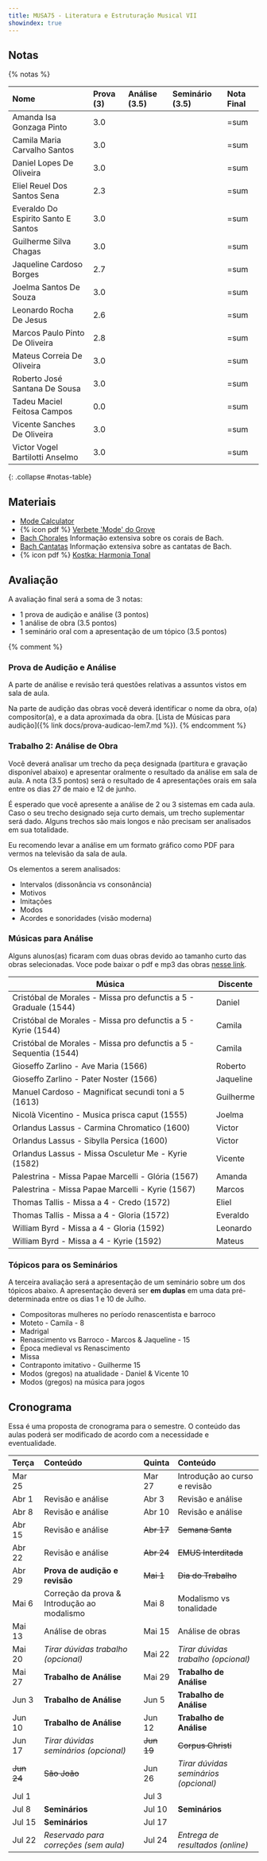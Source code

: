 ```yaml
---
title: MUSA75 - Literatura e Estruturação Musical VII
showindex: true
---
```


## Notas

{% notas %}

| Nome                                | Prova (3) | Análise (3.5) | Seminário (3.5) | Nota Final |
|:------------------------------------|:----------|:--------------|:----------------|:-----------|
| Amanda Isa Gonzaga Pinto            | 3.0       |               |                 | =sum       |
| Camila Maria Carvalho Santos        | 3.0       |               |                 | =sum       |
| Daniel Lopes De Oliveira            | 3.0       |               |                 | =sum       |
| Eliel Reuel Dos Santos Sena         | 2.3       |               |                 | =sum       |
| Everaldo Do Espirito Santo E Santos | 3.0       |               |                 | =sum       |
| Guilherme Silva Chagas              | 3.0       |               |                 | =sum       |
| Jaqueline Cardoso Borges            | 2.7       |               |                 | =sum       |
| Joelma Santos De Souza              | 3.0       |               |                 | =sum       |
| Leonardo Rocha De Jesus             | 2.6       |               |                 | =sum       |
| Marcos Paulo Pinto De Oliveira      | 2.8       |               |                 | =sum       |
| Mateus Correia De Oliveira          | 3.0       |               |                 | =sum       |
| Roberto José Santana De Sousa       | 3.0       |               |                 | =sum       |
| Tadeu Maciel Feitosa Campos         | 0.0       |               |                 | =sum       |
| Vicente Sanches De Oliveira         | 3.0       |               |                 | =sum       |
| Victor Vogel Bartilotti Anselmo     | 3.0       |               |                 | =sum       |
{: .collapse #notas-table}

## Materiais

- [Mode Calculator][1]
- {% icon pdf %} [Verbete 'Mode' do Grove][2]
- [Bach Chorales][3] Informação extensiva sobre os corais de Bach.
- [Bach Cantatas][5] Informação extensiva sobre as cantatas de Bach.
- {% icon pdf %} [Kostka: Harmonia Tonal][4]

[1]: https://music-theory-practice.com/modes/mode-calculator.html
[2]: https://www.icloud.com/iclouddrive/0d7f3Vd44XRjfP9UU6dHPG5VQ#Mode_-_Grove
[3]: http://www.bach-chorales.com/Index.htm
[4]: https://www.icloud.com/iclouddrive/027whr7W2UT9WE1tnwdUVG0yg#Kostka_-_Harmonia_Tonal
[5]: https://www.bach-cantatas.com/Texts/BWV2-Por2.htm

## Avaliação

A avaliação final será a soma de 3 notas:

 - 1 prova de audição e análise (3 pontos)
 - 1 análise de obra (3.5 pontos)
 - 1 seminário oral com a apresentação de um tópico (3.5 pontos)

{% comment %}

### Prova de Audição e Análise

A parte de análise e revisão terá questões relativas a assuntos vistos em sala
de aula.

Na parte de audição das obras você deverá identificar o nome da obra, o(a)
compositor(a), e a data aproximada da obra. [Lista de Músicas para audição]({%
link docs/prova-audicao-lem7.md %}).
{% endcomment %}


### Trabalho 2: Análise de Obra

Você deverá analisar um trecho da peça designada (partitura e gravação
disponível abaixo) e apresentar oralmente o resultado da análise em sala de
aula. A nota (3.5 pontos) será o resultado de 4 apresentações orais em sala
entre os dias 27 de maio e 12 de junho.

É esperado que você apresente a análise de 2 ou 3 sistemas em cada aula. Caso o
seu trecho designado seja curto demais, um trecho suplementar será dado. Alguns
trechos são mais longos e não precisam ser analisados em sua totalidade.

Eu recomendo levar a análise em um formato gráfico como PDF para vermos na
televisão da sala de aula.

Os elementos a serem analisados:
- Intervalos (dissonância vs consonância)
- Motivos
- Imitações
- Modos
- Acordes e sonoridades (visão moderna)


### Músicas para Análise

Alguns alunos(as) ficaram com duas obras devido ao tamanho curto das obras selecionadas. Voce pode baixar o pdf e mp3 das obras [nesse link](https://1drv.ms/f/c/23939e5dc94ed773/EnxWWXvi_yhHkA2GNTtFUekBfcSSooJIZCC5atvo3RZ2SA?e=XcdCba).

| Música                                                            | Discente  |
|-------------------------------------------------------------------|-----------|
| Cristóbal de Morales - Missa pro defunctis a 5 - Graduale (1544)  | Daniel    |
| Cristóbal de Morales - Missa pro defunctis a 5 - Kyrie (1544)     | Camila    |
| Cristóbal de Morales - Missa pro defunctis a 5 - Sequentia (1544) | Camila    |
| Gioseffo Zarlino - Ave Maria (1566)                               | Roberto   |
| Gioseffo Zarlino - Pater Noster (1566)                            | Jaqueline |
| Manuel Cardoso - Magnificat secundi toni a 5 (1613)               | Guilherme |
| Nicolà Vicentino - Musica prisca caput (1555)                     | Joelma    |
| Orlandus Lassus - Carmina Chromatico (1600)                       | Victor    |
| Orlandus Lassus - Sibylla Persica (1600)                          | Victor    |
| Orlandus Lassus - Missa Osculetur Me - Kyrie (1582)               | Vicente   |
| Palestrina - Missa Papae Marcelli - Glória (1567)                 | Amanda    |
| Palestrina - Missa Papae Marcelli - Kyrie (1567)                  | Marcos    |
| Thomas Tallis - Missa a 4 - Credo (1572)                          | Eliel     |
| Thomas Tallis - Missa a 4 - Gloria (1572)                         | Everaldo  |
| William Byrd - Missa a 4 - Gloria (1592)                          | Leonardo  |
| William Byrd - Missa a 4 - Kyrie (1592)                           | Mateus    |


### Tópicos para os Seminários

A terceira avaliação será a apresentação de um seminário sobre um dos tópicos
abaixo. A apresentação deverá ser **em duplas** em uma data pré-determinada
entre os dias 1 e 10 de Julho.

- Compositoras mulheres no período renascentista e barroco
- Moteto - Camila - 8
- Madrigal
- Renascimento vs Barroco - Marcos & Jaqueline - 15
- Época medieval vs Renascimento
- Missa
- Contraponto imitativo - Guilherme 15
- Modos (gregos) na atualidade - Daniel & Vicente 10
- Modos (gregos) na música para jogos


## Cronograma

Essa é uma proposta de cronograma para o semestre. O conteúdo das aulas poderá
ser modificado de acordo com a necessidade e eventualidade.

| Terça      | Conteúdo                                    | Quinta     | Conteúdo                              |
|:-----------|:--------------------------------------------|:-----------|:--------------------------------------|
| Mar 25     |                                             | Mar 27     | Introdução ao curso e revisão         |
| Abr 1      | Revisão e análise                           | Abr 3      | Revisão e análise                     |
| Abr 8      | Revisão e análise                           | Abr 10     | Revisão e análise                     |
| Abr 15     | Revisão e análise                           | ~~Abr 17~~ | ~~Semana Santa~~                      |
| Abr 22     | Revisão e análise                           | ~~Abr 24~~ | ~~EMUS Interditada~~                  |
| Abr 29     | **Prova de audição e revisão**              | ~~Mai 1~~  | ~~Dia do Trabalho~~                   |
| Mai 6      | Correção da prova & Introdução ao modalismo | Mai 8      | Modalismo vs tonalidade               |
| Mai 13     | Análise de obras                            | Mai 15     | Análise de obras                      |
| Mai 20     | *Tirar dúvidas trabalho (opcional)*         | Mai 22     | *Tirar dúvidas trabalho (opcional)*   |
| Mai 27     | **Trabalho de Análise**                     | Mai 29     | **Trabalho de Análise**               |
| Jun 3      | **Trabalho de Análise**                     | Jun 5      | **Trabalho de Análise**               |
| Jun 10     | **Trabalho de Análise**                     | Jun 12     | **Trabalho de Análise**               |
| Jun 17     | *Tirar dúvidas seminários (opcional)*       | ~~Jun 19~~ | ~~Corpus Christi~~                    |
| ~~Jun 24~~ | ~~São João~~                                | Jun 26     | *Tirar dúvidas seminários (opcional)* |
| Jul 1      |                               | Jul 3      |                         |
| Jul 8      | **Seminários**                              | Jul 10     | **Seminários**                        |
| Jul 15     |  **Seminários**                 | Jul 17     |            | **Seminários**
| Jul 22     | *Reservado para correções (sem aula)*       | Jul 24     | *Entrega de resultados (online)*      |
